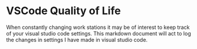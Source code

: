 # VSCode Quality of Life

When constantly changing work stations it may be of interest to keep track of your visual studio code settings. This markdown document will act to log the changes in settings I have made in visual studio code.
